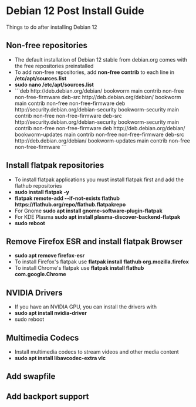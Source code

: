# Debian 12 Post Install Guide

Things to do after installing Debian 12

## Non-free repositories

<ul>
  <li>The default installation of Debian 12 stable from debian.org comes with the free repositories preinstalled</li>
  <li>To add non-free repositories, add <strong>non-free contrib</strong> to each line in <strong>/etc/apt/sources.list</strong></li>
  <li><strong>sudo nano /etc/apt/sources.list</strong></li>
  <li>```deb http://deb.debian.org/debian/ bookworm main contrib non-free non-free-firmware
  deb-src http://deb.debian.org/debian/ bookworm main contrib non-free non-free-firmware
  deb http://security.debian.org/debian-security bookworm-security main contrib non-free non-free-firmware
  deb-src http://security.debian.org/debian-security bookworm-security main contrib non-free non-free-firmware
  deb http://deb.debian.org/debian/ bookworm-updates main contrib non-free non-free-firmware
  deb-src http://deb.debian.org/debian/ bookworm-updates main contrib non-free non-free-firmware
  ```</li>
</ul>

## Install flatpak repositories

<ul>
  <li>To install flatpak applications you must install flatpak first and add the flathub repositories</li>
  <li><strong>sudo install flatpak -y</strong></li>
  <li><strong>flatpak remote-add --if-not-exists flathub https://flathub.org/repo/flathub.flatpakrepo</strong></li>
  <li>For Gnome <strong>sudo apt install gnome-software-plugin-flatpak</strong></li>
  <li>For KDE Plasma <strong>sudo apt install plasma-discover-backend-flatpak</strong></li>
  <li><strong>sudo reboot</strong></li>
</ul>

## Remove Firefox ESR and install flatpak Browser

<ul>
  <li><strong>sudo apt remove firefox-esr</strong></li>
  <li>To install Firefox's flatpak use <strong>flatpak install flathub org.mozilla.firefox</strong></li>
  <li>To install Chrome's flatpak use <strong>flatpak install flathub com.google.Chrome</strong></li>
</ul>

## NVIDIA Drivers

<ul>
  <li>If you have an NVIDIA GPU, you can install the drivers with</li>
  <li><strong>sudo apt install nvidia-driver</strong></li>
  <li>sudo reboot</li>
</ul>

## Multimedia Codecs

<ul>
  <li>Install multimedia codecs to stream videos and other media content</li>
  <li><strong>sudo apt install libavcodec-extra vlc</strong></li>
</ul>

## Add swapfile

## Add backport support
